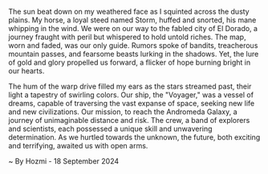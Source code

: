 
The sun beat down on my weathered face as I squinted across the dusty plains. My horse, a loyal steed named Storm, huffed and snorted, his mane whipping in the wind. We were on our way to the fabled city of El Dorado, a journey fraught with peril but whispered to hold untold riches. The map, worn and faded, was our only guide. Rumors spoke of bandits, treacherous mountain passes, and fearsome beasts lurking in the shadows. Yet, the lure of gold and glory propelled us forward, a flicker of hope burning bright in our hearts.

The hum of the warp drive filled my ears as the stars streamed past, their light a tapestry of swirling colors. Our ship, the "Voyager," was a vessel of dreams, capable of traversing the vast expanse of space, seeking new life and new civilizations. Our mission, to reach the Andromeda Galaxy, a journey of unimaginable distance and risk. The crew, a band of explorers and scientists, each possessed a unique skill and unwavering determination. As we hurtled towards the unknown, the future, both exciting and terrifying, awaited us with open arms. 

~ By Hozmi - 18 September 2024
